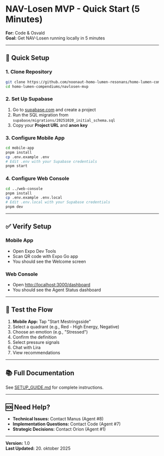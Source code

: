 # NAV-Losen MVP - Quick Start (5 Minutes)

**For:** Code & Osvald  
**Goal:** Get NAV-Losen running locally in 5 minutes

---

## 🚀 Quick Setup

### 1. Clone Repository

```bash
git clone https://github.com/noonaut-homo-lumen-resonans/homo-lumen-compendiums.git
cd homo-lumen-compendiums/navlosen-mvp
```

### 2. Set Up Supabase

1. Go to [supabase.com](https://supabase.com) and create a project
2. Run the SQL migration from `supabase/migrations/20251020_initial_schema.sql`
3. Copy your **Project URL** and **anon key**

### 3. Configure Mobile App

```bash
cd mobile-app
pnpm install
cp .env.example .env
# Edit .env with your Supabase credentials
pnpm start
```

### 4. Configure Web Console

```bash
cd ../web-console
pnpm install
cp .env.example .env.local
# Edit .env.local with your Supabase credentials
pnpm dev
```

---

## ✅ Verify Setup

### Mobile App
- Open Expo Dev Tools
- Scan QR code with Expo Go app
- You should see the Welcome screen

### Web Console
- Open [http://localhost:3000/dashboard](http://localhost:3000/dashboard)
- You should see the Agent Status dashboard

---

## 🎯 Test the Flow

1. **Mobile App:** Tap "Start Mestringsside"
2. Select a quadrant (e.g., Red - High Energy, Negative)
3. Choose an emotion (e.g., "Stressed")
4. Confirm the definition
5. Select pressure signals
6. Chat with Lira
7. View recommendations

---

## 📚 Full Documentation

See [SETUP_GUIDE.md](./SETUP_GUIDE.md) for complete instructions.

---

## 🆘 Need Help?

- **Technical Issues:** Contact Manus (Agent #8)
- **Implementation Questions:** Contact Code (Agent #7)
- **Strategic Decisions:** Contact Orion (Agent #1)

---

**Version:** 1.0  
**Last Updated:** 20. oktober 2025

